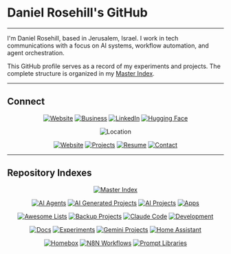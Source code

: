 
# Daniel Rosehill's GitHub

---

I'm Daniel Rosehill, based in Jerusalem, Israel. I work in tech communications with a focus on AI systems, workflow automation, and agent orchestration.

This GitHub profile serves as a record of my experiments and projects. The complete structure is organized in my [Master Index](https://github.com/danielrosehill/Github-Master-Index).

---

## Connect

<div align="center">

[![Website](https://img.shields.io/badge/Website-danielrosehill.com-blue?style=for-the-badge&logo=firefox)](https://danielrosehill.com)
[![Business](https://img.shields.io/badge/Business-dsrholdings.cloud-purple?style=for-the-badge&logo=cloud)](https://dsrholdings.cloud)
[![LinkedIn](https://img.shields.io/badge/LinkedIn-Connect-blue?style=for-the-badge&logo=linkedin)](https://www.linkedin.com/in/danielrosehill/)
[![Hugging Face](https://img.shields.io/badge/Hugging%20Face-Profile-yellow?style=for-the-badge&logo=huggingface)](https://huggingface.co/danielrosehill)

![Location](https://img.shields.io/badge/Location-Jerusalem,%20Israel-green?style=flat-square&logo=google-maps)

[![Website](https://img.shields.io/badge/Website-danielrosehill.com-blue?style=flat-square&logo=firefox)](https://danielrosehill.com)
[![Projects](https://img.shields.io/badge/Projects-View%20Work-orange?style=flat-square&logo=github)](https://danielrosehill.com/projects)
[![Resume](https://img.shields.io/badge/Resume-View%20CV-red?style=flat-square&logo=adobeacrobatreader)](https://danielrosehill.com/resume/)
[![Contact](https://img.shields.io/badge/Contact-Book%20Meeting-brightgreen?style=flat-square&logo=calendar)](https://danielrosehill.com/book-meeting/)

</div>

---

## Repository Indexes

<div align="center">

[![Master Index](https://img.shields.io/badge/Master%20Index-Browse-brightgreen?style=for-the-badge&logo=github)](https://github.com/danielrosehill/Github-Master-Index)

[![AI Agents](https://img.shields.io/badge/AI%20Agents-Browse-blue?style=flat-square&logo=openai)](https://github.com/danielrosehill/AI-Agents)
[![AI Generated Projects](https://img.shields.io/badge/AI%20Generated%20Projects-Browse-purple?style=flat-square&logo=ai)](https://github.com/danielrosehill/AI-Generated-Projects-Index)
[![AI Projects](https://img.shields.io/badge/AI%20Projects-Browse-violet?style=flat-square&logo=tensorflow)](https://github.com/danielrosehill/AI-Projects-Index)
[![Apps](https://img.shields.io/badge/Apps-Browse-orange?style=flat-square&logo=appstore)](https://github.com/danielrosehill/Apps-Index)

[![Awesome Lists](https://img.shields.io/badge/Awesome%20Lists-Browse-red?style=flat-square&logo=awesome-lists)](https://github.com/danielrosehill/Awesome-List-Repos-Index)
[![Backup Projects](https://img.shields.io/badge/Backup%20Projects-Browse-yellow?style=flat-square&logo=backblaze)](https://github.com/danielrosehill/Backup-Projects-Index)
[![Claude Code](https://img.shields.io/badge/Claude%20Code-Browse-blueviolet?style=flat-square&logo=anthropic)](https://github.com/danielrosehill/Claude-Code-Repos-Index)
[![Development](https://img.shields.io/badge/Development-Browse-green?style=flat-square&logo=github)](https://github.com/danielrosehill/Development-Project-Index)

[![Docs](https://img.shields.io/badge/Docs-Browse-lightgrey?style=flat-square&logo=markdown)](https://github.com/danielrosehill/My-Docs-Index)
[![Experiments](https://img.shields.io/badge/Experiments-Browse-pink?style=flat-square&logo=flask)](https://github.com/danielrosehill/Experiments-And-Evaluations-Index)
[![Gemini Projects](https://img.shields.io/badge/Gemini%20Projects-Browse-blue?style=flat-square&logo=google)](https://github.com/danielrosehill/Gemini-Vibe-Coding-Projects)
[![Home Assistant](https://img.shields.io/badge/Home%20Assistant-Browse-cyan?style=flat-square&logo=homeassistant)](https://github.com/danielrosehill/Home-Assistant-Index)

[![Homebox](https://img.shields.io/badge/Homebox-Browse-orange?style=flat-square&logo=box)](https://github.com/danielrosehill/Homebox-Projects-Index)
[![N8N Workflows](https://img.shields.io/badge/N8N%20Workflows-Browse-red?style=flat-square&logo=n8n)](https://github.com/danielrosehill/N8N-Workflows-Index)
[![Prompt Libraries](https://img.shields.io/badge/Prompt%20Libraries-Browse-yellowgreen?style=flat-square&logo=chatbot)](https://github.com/danielrosehill/My-Prompt-Libraries)

</div>

 
